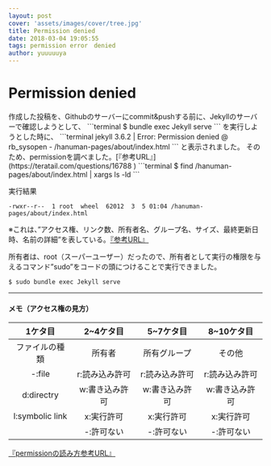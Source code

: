 ```yaml
---
layout: post
cover: 'assets/images/cover/tree.jpg'
title: Permission denied
date: 2018-03-04 19:05:55
tags: permission error　denied
author: yuuuuuya
---
```


<h1>Permission denied</h1>
作成した投稿を、Githubのサーバーにcommit&pushする前に、Jekyllのサーバーで確認しようとして、
```terminal
$ bundle exec Jekyll serve
```
を実行しようとした時に、
```terminal
jekyll 3.6.2 | Error:  Permission denied @ rb_sysopen - /hanuman-pages/about/index.html
```
と表示されました。
そのため、permissionを調べました。[『参考URL』](https://teratail.com/questions/16788 )
```terminal
$ find /hanuman-pages/about/index.html | xargs ls -ld
```

実行結果
```terminal
-rwxr--r--  1 root  wheel  62012  3  5 01:04 /hanuman-pages/about/index.html
```
※これは、”アクセス権、リンク数、所有者名、グループ名、サイズ、最終更新日時、名前の詳細”を表している。[『参考URL』](https://do-zan.com/mac-terminal-ls/)

所有者は、root（スーパーユーザー）だったので、所有者として実行の権限を与えるコマンド”sudo”をコードの頭につけることで実行できました。
```terminal
$ sudo bundle exec Jekyll serve
```
----------------------------------------------------
<h4>メモ（アクセス権の見方）</h4>


|1ケタ目|2~4ケタ目|5~7ケタ目|8~10ケタ目|
|:----:|:------:|:------:|:-------:|
|ファイルの種類|所有者|所有グループ|その他|
|-:file|r:読み込み許可 |r:読み込み許可|r:読み込み許可|
|d:directry|w:書き込み許可 |w:書き込み許可|w:書き込み許可|
|l:symbolic link|x:実行許可   |x:実行許可|x:実行許可|
| |-:許可ない|-:許可ない|-:許可ない|

[『permissionの読み方参考URL』](https://do-zan.com/mac-terminal-chmod/)
